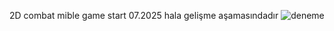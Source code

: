 2D combat mible game start 07.2025
hala gelişme aşamasındadır 
![deneme](https://github.com/user-attachments/assets/069e080c-2086-4120-adcc-ae6167e7043c)

